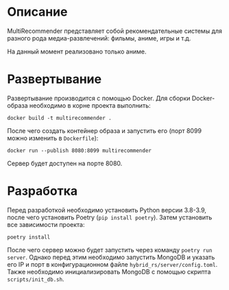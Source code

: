 # Описание

MultiRecommender представляет собой рекомендательные системы для разного рода медиа-развлечений: фильмы, аниме, игры и т.д.

На данный момент реализовано только аниме.

# Развертывание
Развертывание производится с помощью Docker. Для сборки Docker-образа необходимо в корне проекта выполнить:
```
docker build -t multirecommender .
```

После чего создать контейнер образа и запустить его (порт 8099 можно изменить в `Dockerfile`):
```
docker run --publish 8080:8099 multirecommender
```

Сервер будет доступен на порте 8080.

# Разработка

Перед разработкой необходимо установить Python версии 3.8-3.9, после чего установить Poetry (`pip install poetry`). Затем установить все зависимости проекта:
```
poetry install
```

После чего сервер можно будет запустить через команду `poetry run server`. Однако перед этим необходимо запустить MongoDB и указать его IP и порт в конфигурационном файле `hybrid_rs/server/config.toml`. Также необходимо инициализировать MongoDB с помощью скрипта `scripts/init_db.sh`.